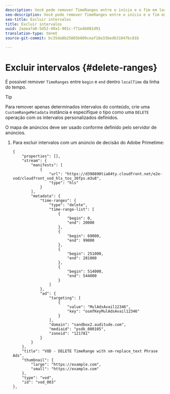 ```yaml
---
description: Você pode remover TimeRanges entre o início e o fim em localTime da linha do tempo.
seo-description: Você pode remover TimeRanges entre o início e o fim em localTime da linha do tempo.
seo-title: Excluir intervalos
title: Excluir intervalos
uuid: 2aaea7a0-5d52-49a1-901c-f71e4b081d91
translation-type: tm+mt
source-git-commit: bc35da8b258056809ceaf18e33bed631047bc81b

---
```



# Excluir intervalos {#delete-ranges}

É possível remover `TimeRanges` entre `begin` e `end` dentro `localTime` da linha do tempo.

>[!TIP]
>
>Para remover apenas determinados intervalos do conteúdo, crie uma `CustomRangeMetadata` instância e especifique o tipo como uma `DELETE` operação com os intervalos personalizados definidos.

O mapa de anúncios deve ser usado conforme definido pelo servidor de anúncios.

1. Para excluir intervalos com um anúncio de decisão do Adobe Primetime:

   ```
   {   
       "properties": [],
       "stream": {
           "manifests": [
               {
                   "url": "https://d398890tia84ty.cloudfront.net/e2e-vod/cloudfront_vod_hls_tos_30fps.m3u8",
                   "type": "hls"
               }
           ],
           "metadata": {
               "time-ranges": {
                   "type": "delete",
                   "time-range-list": [
                       {
                           "begin": 0,
                           "end": 20000
                       },
                       {
                           "begin": 69000,
                           "end": 99000
                       },
                       {
                           "begin": 251000,
                           "end": 281000
                       },
                       {
                           "begin": 514000,
                           "end": 544000
                       }
                   ]
               },
               "ad": {
                   "targeting": [
                       {
                           "value": "MulAdsAvail12346",
                           "key": "osmfKeyMulAdsAvail12346"
                       }
                   ],
                   "domain": "sandbox2.auditude.com",
                   "mediaid": "psdk_000105",
                   "zoneid": "121781"
               }     
           }
       },   
       "title": "VOD - DELETE TimeRange with xm-replace_text Phrase Ads",
       "thumbnail": {
           "large": "https://example.com",
           "small": "https://example.com"
       },
       "type": "vod",
       "id": "vod_003"
   },
   ```
